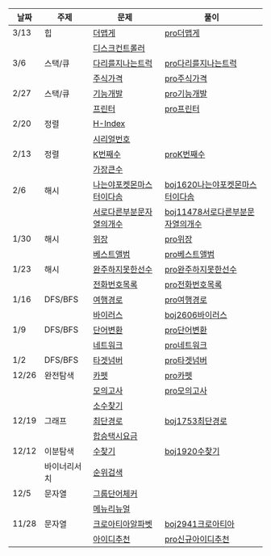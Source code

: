 | 날짜  | 주제         | 문제                                                                             | 풀이                                                                                                                                                                                                               |
| ----- | ------------ | -------------------------------------------------------------------------------- | ------------------------------------------------------------------------------------------------------------------------------------------------------------------------------------------------------------------ |
| 3/13   | 힙      | [더맵게](https://programmers.co.kr/learn/courses/30/lessons/42626)     | [pro더맵게](https://github.com/ritajeong/algorithmer/blob/master/pro%EB%8B%A4%EB%A6%AC%EB%A5%BC%EC%A7%80%EB%82%98%EB%8A%94%ED%8A%B8%EB%9F%AD.java)
|       |              | [디스크컨트롤러](https://programmers.co.kr/learn/courses/30/lessons/42627)             | 
| 3/6   | 스택/큐      | [다리를지나는트럭](https://programmers.co.kr/learn/courses/30/lessons/42583)     | [pro다리를지나는트럭](https://github.com/ritajeong/algorithmer/blob/master/pro%EB%8B%A4%EB%A6%AC%EB%A5%BC%EC%A7%80%EB%82%98%EB%8A%94%ED%8A%B8%EB%9F%AD.java)
|       |              | [주식가격](https://programmers.co.kr/learn/courses/30/lessons/42584)             | [pro주식가격](https://github.com/ritajeong/algorithmer/blob/master/pro%EC%A3%BC%EC%8B%9D%EA%B0%80%EA%B2%A9.java)
| 2/27  | 스택/큐      | [기능개발](https://programmers.co.kr/learn/courses/30/lessons/42586)             | [pro기능개발](https://github.com/ritajeong/algorithmer/blob/52280b4c36f6753ee71e8263ee97a6800efe6216/pro%EA%B8%B0%EB%8A%A5%EA%B0%9C%EB%B0%9C.java)                                                                 |
|       |              | [프린터](https://programmers.co.kr/learn/courses/30/lessons/42587)               | [pro프린터](https://github.com/ritajeong/algorithmer/blob/52280b4c36f6753ee71e8263ee97a6800efe6216/pro%ED%94%84%EB%A6%B0%ED%84%B0.java)                                                                            |
| 2/20  | 정렬         | [H-Index](https://programmers.co.kr/learn/courses/30/lessons/42747)              |
|       |              | [시리얼번호](https://www.acmicpc.net/problem/1431)                               |
| 2/13  | 정렬         | [K번째수](https://programmers.co.kr/learn/courses/30/lessons/42748)              | [proK번째수](https://github.com/ritajeong/algorithmer/blob/master/proK%EB%B2%88%EC%A7%B8%EC%88%98.java)                                                                                                            |
|       |              | [가장큰수](https://programmers.co.kr/learn/courses/30/lessons/42746)             |
| 2/6   | 해시         | [나는야포켓몬마스터이다솜](https://www.acmicpc.net/problem/1620)                 | [boj1620나는야포켓몬마스터이다솜](https://github.com/ritajeong/algorithmer/blob/master/boj1620%EB%82%98%EB%8A%94%EC%95%BC%ED%8F%AC%EC%BC%93%EB%AA%AC%EB%A7%88%EC%8A%A4%ED%84%B0%EC%9D%B4%EB%8B%A4%EC%86%9C.java)   |
|       |              | [서로다른부분문자열의개수](https://www.acmicpc.net/problem/11478)                | [boj11478서로다른부분문자열의개수](https://github.com/ritajeong/algorithmer/blob/master/boj11478%EC%84%9C%EB%A1%9C%EB%8B%A4%EB%A5%B8%EB%B6%80%EB%B6%84%EB%AC%B8%EC%9E%90%EC%97%B4%EC%9D%98%EA%B0%9C%EC%88%98.java) |
| 1/30  | 해시         | [위장](https://programmers.co.kr/learn/courses/30/lessons/42578)                 | [pro위장](https://github.com/ritajeong/algorithmer/blob/master/pro%EC%9C%84%EC%9E%A5.java)                                                                                                                         |
|       |              | [베스트앨범](https://programmers.co.kr/learn/courses/30/lessons/42579)           | [pro베스트앨범](https://github.com/ritajeong/algorithmer/blob/master/pro%EB%B2%A0%EC%8A%A4%ED%8A%B8%EC%95%A8%EB%B2%94.java)                                                                                        |
| 1/23  | 해시         | [완주하지못한선수](https://programmers.co.kr/learn/courses/30/lessons/42576)     | [pro완주하지못한선수](https://github.com/ritajeong/algorithmer/blob/master/pro%EC%99%84%EC%A3%BC%ED%95%98%EC%A7%80%EB%AA%BB%ED%95%9C%EC%84%A0%EC%88%98.java)                                                       |
|       |              | [전화번호목록](https://programmers.co.kr/learn/courses/30/lessons/42577)         | [pro전화번호목록](https://github.com/ritajeong/algorithmer/blob/master/pro%EC%A0%84%ED%99%94%EB%B2%88%ED%98%B8%EB%AA%A9%EB%A1%9D.java)                                                                             |
| 1/16  | DFS/BFS      | [여행경로](https://programmers.co.kr/learn/courses/30/lessons/43164)             | [pro여행경로](https://github.com/ritajeong/algorithmer/blob/master/pro%EC%97%AC%ED%96%89%EA%B2%BD%EB%A1%9C.java)                                                                                                   |
|       |              | [바이러스](https://www.acmicpc.net/problem/2606)                                 | [boj2606바이러스](https://github.com/ritajeong/algorithmer/blob/master/boj2606%EB%B0%94%EC%9D%B4%EB%9F%AC%EC%8A%A4.java)                                                                                           |
| 1/9   | DFS/BFS      | [단어변환](https://programmers.co.kr/learn/courses/30/lessons/43163)             | [pro단어변환](https://github.com/ritajeong/algorithmer/blob/master/pro%EB%8B%A8%EC%96%B4%EB%B3%80%ED%99%98.java)                                                                                                   |
|       |              | [네트워크](https://programmers.co.kr/learn/courses/30/lessons/43162)             | [pro네트워크](https://github.com/ritajeong/algorithmer/blob/master/pro%EB%84%A4%ED%8A%B8%EC%9B%8C%ED%81%AC.java)                                                                                                   |
| 1/2   | DFS/BFS      | [타겟넘버](https://programmers.co.kr/learn/courses/30/lessons/43165)             | [pro타겟넘버](https://github.com/ritajeong/algorithmer/blob/master/pro%ED%83%80%EA%B2%9F%EB%84%98%EB%B2%84.java)                                                                                                   |
| 12/26 | 완전탐색     | [카펫](https://programmers.co.kr/learn/courses/30/lessons/42842)                 | [pro카펫](https://github.com/ritajeong/algorithmer/blob/master/pro%EC%B9%B4%ED%8E%AB.java)                                                                                                                         |
|       |              | [모의고사](https://programmers.co.kr/learn/courses/30/lessons/42840)             | [pro모의고사](https://github.com/ritajeong/algorithmer/blob/master/pro%EB%AA%A8%EC%9D%98%EA%B3%A0%EC%82%AC.java)                                                                                                   |
|       |              | [소수찾기](https://programmers.co.kr/learn/courses/30/lessons/42839)             |
| 12/19 | 그래프       | [최단경로](https://www.acmicpc.net/problem/1753)                                 | [boj1753최단경로](https://github.com/ritajeong/algorithmer/blob/master/boj1753%EC%B5%9C%EB%8B%A8%EA%B2%BD%EB%A1%9C.java)                                                                                           |
|       |              | [합승택시요금](https://tech.kakao.com/2021/01/25/2021-kakao-recruitment-round-1) |                                                                                                                                                                                                                    |
| 12/12 | 이분탐색     | [수찾기](https://www.acmicpc.net/problem/1920)                                   | [boj1920수찾기](https://github.com/ritajeong/algorithmer/blob/master/boj1920%EC%88%98%EC%B0%BE%EA%B8%B0.java)                                                                                                      |
|       | 바이너리서치 | [순위검색](https://tech.kakao.com/2021/01/25/2021-kakao-recruitment-round-1/)    |
| 12/5  | 문자열       | [그룹단어체커](https://www.acmicpc.net/problem/1316)                             |
|       |              | [메뉴리뉴얼](https://tech.kakao.com/2021/01/25/2021-kakao-recruitment-round-1/)  |
| 11/28 | 문자열       | [크로아티아알파벳](https://www.acmicpc.net/problem/2941)                         | [boj2941크로아티아](https://github.com/ritajeong/algorithmer/blob/master/boj2941%ED%81%AC%EB%A1%9C%EC%95%84%ED%8B%B0%EC%95%84.java)                                                                                |
|       |              | [아이디추천](https://tech.kakao.com/2021/01/25/2021-kakao-recruitment-round-1/)  | [pro신규아이디추천](https://github.com/ritajeong/algorithmer/blob/master/pro%EC%8B%A0%EA%B7%9C%EC%95%84%EC%9D%B4%EB%94%94%EC%B6%94%EC%B2%9C.java)                                                                  |
